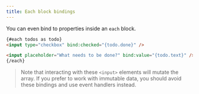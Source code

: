 ```yaml
---
title: Each block bindings
---
```


You can even bind to properties inside an `each` block.

```html
{#each todos as todo}
<input type="checkbox" bind:checked="{todo.done}" />

<input placeholder="What needs to be done?" bind:value="{todo.text}" />
{/each}
```

> Note that interacting with these `<input>` elements will mutate the array. If you prefer to work with immutable data, you should avoid these bindings and use event handlers instead.
